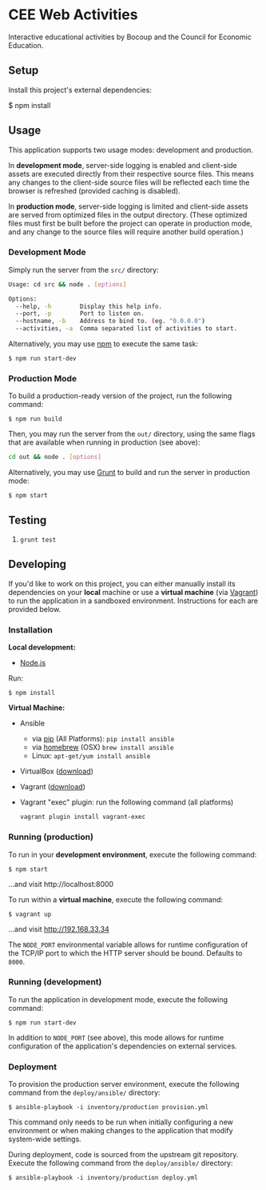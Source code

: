 # CEE Web Activities

Interactive educational activities by Bocoup and the Council for Economic
Education.

## Setup

Install this project's external dependencies:

   $ npm install

## Usage

This application supports two usage modes: development and production.

In **development mode**, server-side logging is enabled and client-side assets
are executed directly from their respective source files. This means any
changes to the client-side source files will be reflected each time the browser
is refreshed (provided caching is disabled).

In **production mode**, server-side logging is limited and client-side assets
are served from optimized files in the output directory. (These optimized files
must first be built before the project can operate in production mode, and any
change to the source files will require another build operation.)

### Development Mode

Simply run the server from the `src/` directory:

```sh
Usage: cd src && node . [options]

Options:
  --help, -h        Display this help info.
  --port, -p        Port to listen on.
  --hostname, -b    Address to bind to. (eg. "0.0.0.0")
  --activities, -a  Comma separated list of activities to start.
```

Alternatively, you may use [npm](https://npmjs.com) to execute the same task:

    $ npm run start-dev

### Production Mode

To build a production-ready version of the project, run the following command:

    $ npm run build

Then, you may run the server from the `out/` directory, using the same flags
that are available when running in production (see above):

```sh
cd out && node . [options]
```

Alternatively, you may use [Grunt](http://gruntjs.com) to build and run the
server in production mode:

    $ npm start

## Testing

1. `grunt test`




## Developing

If you'd like to work on this project, you can either manually install its
dependencies on your **local** machine or use a **virtual machine** (via
[Vagrant](http://vagrantup.com)) to run the application in a sandboxed
environment. Instructions for each are provided below.

### Installation

**Local development:**

- [Node.js](http://nodejs.org)

Run:

    $ npm install

**Virtual Machine:**

- Ansible
  - via [pip](http://pip.readthedocs.org/en/latest/installing.html) (All
    Platforms): `pip install ansible`
  - via [homebrew](http://brew.sh/) (OSX) `brew install ansible`
  - Linux: `apt-get/yum install ansible`
- VirtualBox ([download](https://www.virtualbox.org/))
- Vagrant ([download](http://www.vagrantup.com/downloads.html))
- Vagrant "exec" plugin: run the following command (all platforms)

      vagrant plugin install vagrant-exec

### Running (production)

To run in your **development environment**, execute the following command:

    $ npm start

...and visit http://localhost:8000

To run within a **virtual machine**, execute the following command:

    $ vagrant up

...and visit http://192.168.33.34

The `NODE_PORT` environmental variable allows for runtime configuration of the
TCP/IP port to which the HTTP server should be bound. Defaults to `8000`.

### Running (development)

To run the application in development mode, execute the following command:

    $ npm run start-dev

In addition to `NODE_PORT` (see above), this mode allows for runtime
configuration of the application's dependencies on external services.

### Deployment

To provision the production server environment, execute the following command
from the `deploy/ansible/` directory:

    $ ansible-playbook -i inventory/production provision.yml

This command only needs to be run when initially configuring a new environment
or when making changes to the application that modify system-wide settings.

During deployment, code is sourced from the upstream git repository. Execute
the following command from the `deploy/ansible/` directory:

    $ ansible-playbook -i inventory/production deploy.yml
